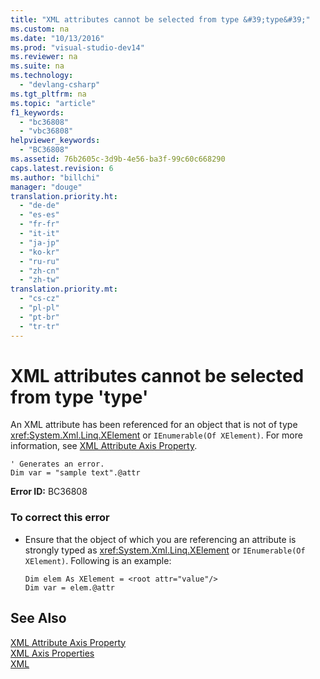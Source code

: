 ```yaml
---
title: "XML attributes cannot be selected from type &#39;type&#39;"
ms.custom: na
ms.date: "10/13/2016"
ms.prod: "visual-studio-dev14"
ms.reviewer: na
ms.suite: na
ms.technology: 
  - "devlang-csharp"
ms.tgt_pltfrm: na
ms.topic: "article"
f1_keywords: 
  - "bc36808"
  - "vbc36808"
helpviewer_keywords: 
  - "BC36808"
ms.assetid: 76b2605c-3d9b-4e56-ba3f-99c60c668290
caps.latest.revision: 6
ms.author: "billchi"
manager: "douge"
translation.priority.ht: 
  - "de-de"
  - "es-es"
  - "fr-fr"
  - "it-it"
  - "ja-jp"
  - "ko-kr"
  - "ru-ru"
  - "zh-cn"
  - "zh-tw"
translation.priority.mt: 
  - "cs-cz"
  - "pl-pl"
  - "pt-br"
  - "tr-tr"
---
```

# XML attributes cannot be selected from type &#39;type&#39;
An XML attribute has been referenced for an object that is not of type <xref:System.Xml.Linq.XElement> or `IEnumerable(Of XElement)`. For more information, see [XML Attribute Axis Property](../Topic/XML%20Attribute%20Axis%20Property%20\(Visual%20Basic\).md).  
  
```vb#  
' Generates an error.  
Dim var = "sample text".@attr  
```  
  
 **Error ID:** BC36808  
  
### To correct this error  
  
-   Ensure that the object of which you are referencing an attribute is strongly typed as <xref:System.Xml.Linq.XElement> or `IEnumerable(Of XElement)`. Following is an example:  
  
    ```vb#  
    Dim elem As XElement = <root attr="value"/>  
    Dim var = elem.@attr  
    ```  
  
## See Also  
 [XML Attribute Axis Property](../Topic/XML%20Attribute%20Axis%20Property%20\(Visual%20Basic\).md)   
 [XML Axis Properties](../Topic/XML%20Axis%20Properties%20\(Visual%20Basic\).md)   
 [XML](../Topic/XML%20in%20Visual%20Basic.md)